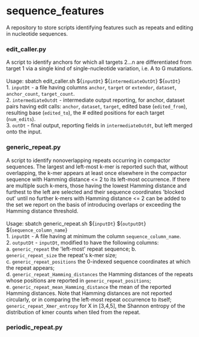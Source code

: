 # sequence_features
A repository to store scripts identifying features such as repeats and editing in nucleotide sequences.

### edit_caller.py
A script to identify anchors for which all targets 2...n are differentiated from target 1 via a single kind of single-nucleotide variation, i.e. A to G mutations. <br><br> Usage: sbatch edit_caller.sh ${```inputDt```} ${```intermediateOutDt```} ${```outDt```} <br> 1. ```inputDt``` - a file having columns ```anchor```, ```target``` or ```extendor```, ```dataset```, ```anchor_count```, ```target_count```. <br> 2. ```intermediateOutdt``` - intermediate output reporting, for anchor, dataset pairs having edit calls: 
```anchor```, ```dataset```, ```target```, edited base (```edited_from```), resulting base (```edited_to```), the # edited positions for each target (```num_edits```). <br> 3. ```outDt``` - final output, reporting fields in ```intermediateOutdt```, but left merged onto the input.

### generic_repeat.py
A script to identify nonoverlapping repeats occurring in compactor sequences. The largest and left-most k-mer is reported such that, without overlapping, the k-mer appears at least once elsewhere in the compactor sequence with Hamming distance <= 2 to its left-most occurrence. If there are multiple such k-mers, those having the lowest Hamming distance and furthest to the left are selected and their sequence coordinates 'blocked out' until no further k-mers with Hamming distance <= 2 can be added to the set we report on the basis of introducing overlaps or exceeding the Hamming distance threshold.   <br><br> Usage: sbatch generic_repeat.sh ${```inputDt```} ${```outputDt```} ${```sequence_column_name```} <br> 1. ```inputDt``` - A file having at minimum the column ```sequence_column_name```. <br> 2. ```outputDt``` - ```inputDt```, modified to have the following columns: <br>a. ```generic_repeat``` the 'left-most' repeat sequence; b. <br>```generic_repeat_size``` the repeat's k-mer size;<br> c. ```generic_repeat_positions``` the 0-indexed sequence coordinates at which the repeat appears;<br> d. ```generic_repeat_Hamming_distances``` the Hamming distances of the repeats whose positions are reported in ```generic_repeat_positions```; <br>e. ```generic_repeat_mean_Hamming_distance``` the mean of the reported Hamming distances. Note that Hamming distances are not reported circularly, or in comparing the left-most repeat occurrence to itself; ```generic_repeat_Xmer_entropy``` for X in [3,4,5], the Shannon entropy of the distribution of kmer counts when tiled from the repeat.


### periodic_repeat.py

